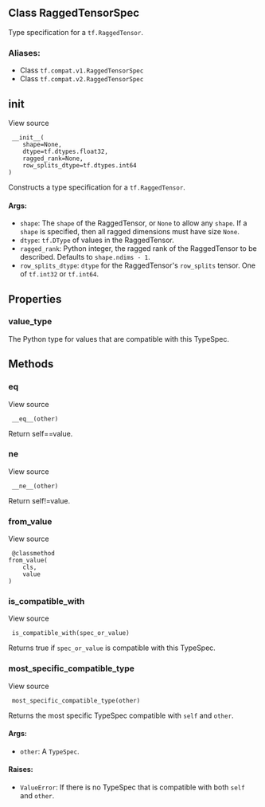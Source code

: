 ## Class RaggedTensorSpec
Type specification for a `tf.RaggedTensor`.
### Aliases:
- Class `tf.compat.v1.RaggedTensorSpec`
- Class `tf.compat.v2.RaggedTensorSpec`
## __init__
View source

```
 __init__(
    shape=None,
    dtype=tf.dtypes.float32,
    ragged_rank=None,
    row_splits_dtype=tf.dtypes.int64
)
```
Constructs a type specification for a `tf.RaggedTensor`.
#### Args:
- `shape`: The `shape` of the RaggedTensor, or `None` to allow any `shape`. If a `shape` is specified, then all ragged dimensions must have size `None`.
- `dtype`: `tf.DType` of values in the RaggedTensor.
- `ragged_rank`: Python integer, the ragged rank of the RaggedTensor to be described. Defaults to `shape.ndims - 1`.
- `row_splits_dtype`: `dtype` for the RaggedTensor's `row_splits` tensor. One of `tf.int32` or `tf.int64`.
## Properties
### value_type
The Python type for values that are compatible with this TypeSpec.
## Methods
### __eq__
View source

```
 __eq__(other)
```
Return self==value.
### __ne__
View source

```
 __ne__(other)
```
Return self!=value.
### from_value
View source

```
 @classmethod
from_value(
    cls,
    value
)
```
### is_compatible_with
View source

```
 is_compatible_with(spec_or_value)
```
Returns true if `spec_or_value` is compatible with this TypeSpec.
### most_specific_compatible_type
View source

```
 most_specific_compatible_type(other)
```
Returns the most specific TypeSpec compatible with `self` and `other`.
#### Args:
- `other`: A `TypeSpec`.
#### Raises:
- `ValueError`: If there is no TypeSpec that is compatible with both `self` and `other`.
